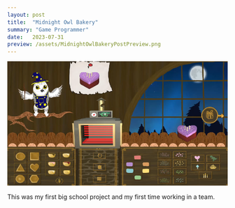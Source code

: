 ```yaml
---
layout: post
title:  "Midnight Owl Bakery"
summary: "Game Programmer"
date:   2023-07-31
preview: /assets/MidnightOwlBakeryPostPreview.png
---
```


![Midnight Owl Bakery](/assets/MidnightOwlBakery.png)

This was my first big school project and my first time working in a team. 


